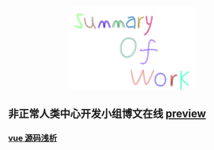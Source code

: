 <p align='center'><img width='260' src='./docs/.vuepress/public/logo.png'></p>  

## 非正常人类中心开发小组博文在线 [preview](https://mackkkk.github.io/)

### [vue 源码浅析](https://mackkkk.github.io/SummaryOfwork/blog/vue/vuerealize.html)